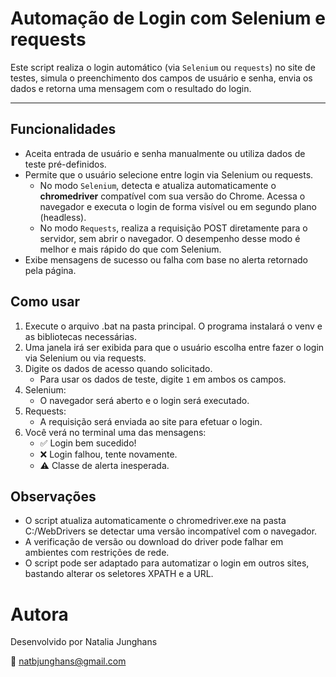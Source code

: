# Automação de Login com Selenium e requests

Este script realiza o login automático (via `Selenium` ou `requests`) no site de testes, simula o preenchimento dos campos de usuário e senha, envia os dados e retorna uma mensagem com o resultado do login.

---

## Funcionalidades

- Aceita entrada de usuário e senha manualmente ou utiliza dados de teste pré-definidos.
- Permite que o usuário selecione entre login via Selenium ou requests.
  - No modo `Selenium`, detecta e atualiza automaticamente o **chromedriver** compatível com sua versão do Chrome. Acessa o navegador e executa o login de forma visível ou em segundo plano (headless).
  - No modo `Requests`, realiza a requisição POST diretamente para o servidor, sem abrir o navegador. O desempenho desse modo é melhor e mais rápido do que com Selenium.
- Exibe mensagens de sucesso ou falha com base no alerta retornado pela página.

## Como usar

1. Execute o arquivo .bat na pasta principal. O programa instalará o venv e as bibliotecas necessárias.
2. Uma janela irá ser exibida para que o usuário escolha entre fazer o login via Selenium ou via requests.
3. Digite os dados de acesso quando solicitado.
   - Para usar os dados de teste, digite `1` em ambos os campos.
4. Selenium:
   - O navegador será aberto e o login será executado.
5. Requests:
   - A requisição será enviada ao site para efetuar o login.
6. Você verá no terminal uma das mensagens:
   - ✅ Login bem sucedido!
   - ❌ Login falhou, tente novamente.
   - ⚠️ Classe de alerta inesperada.

## Observações

- O script atualiza automaticamente o chromedriver.exe na pasta C:/WebDrivers se detectar uma versão incompatível com o navegador.
- A verificação de versão ou download do driver pode falhar em ambientes com restrições de rede.
- O script pode ser adaptado para automatizar o login em outros sites, bastando alterar os seletores XPATH e a URL.

# Autora
Desenvolvido por Natalia Junghans

📧 natbjunghans@gmail.com
